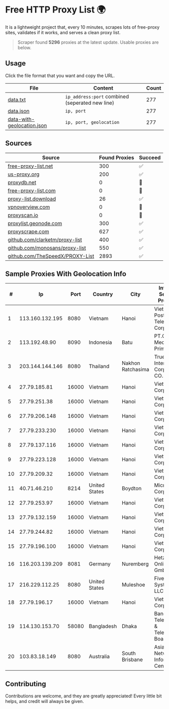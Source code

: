 
# Free HTTP Proxy List 🌍

It is a lightweight project that, every 10 minutes, scrapes lots of free-proxy sites, validates if it works, and serves a clean proxy list.


> Scraper found **5296** proxies at the latest update. Usable proxies are below.

## Usage

Click the file format that you want and copy the URL.


|File|Content|Count|
|----|-------|-----|
|[data.txt](https://raw.githubusercontent.com/themiralay/Proxy-List-World/master/data.txt)|`ip_address:port` combined (seperated new line)|277|
|[data.json](https://raw.githubusercontent.com/themiralay/Proxy-List-World/master/data.json)|`ip, port`|277|
|[data-with-geolocation.json](https://raw.githubusercontent.com/themiralay/Proxy-List-World/master/data-with-geolocation.json)|`ip, port, geolocation`|277|

## Sources

|Source|Found Proxies|Succeed|
|------|-------------|-------|
|[free-proxy-list.net](https://free-proxy-list.net)|300|✅|
|[us-proxy.org](https://www.us-proxy.org)|200|✅|
|[proxydb.net](http://proxydb.net)|0|🚫|
|[free-proxy-list.com](https://free-proxy-list.com/?page=&port=&type%5B%5D=http&type%5B%5D=https&up_time=0&search=Search)|0|🚫|
|[proxy-list.download](https://www.proxy-list.download/HTTP)|26|✅|
|[vpnoverview.com](https://vpnoverview.com/privacy/anonymous-browsing/free-proxy-servers)|0|🚫|
|[proxyscan.io](https://www.proxyscan.io)|0|🚫|
|[proxylist.geonode.com](https://proxylist.geonode.com/api/proxy-list?limit=300&page=1&sort_by=lastChecked&sort_type=desc&protocols=http,https)|300|✅|
|[proxyscrape.com](https://api.proxyscrape.com/v2/?request=displayproxies&protocol=http&timeout=10000&country=all&ssl=all&anonymity=all)|627|✅|
|[github.com/clarketm/proxy-list](https://raw.githubusercontent.com/clarketm/proxy-list/master/proxy-list-raw.txt)|400|✅|
|[github.com/monosans/proxy-list](https://raw.githubusercontent.com/monosans/proxy-list/main/proxies/http.txt)|550|✅|
|[github.com/TheSpeedX/PROXY-List](https://raw.githubusercontent.com/TheSpeedX/PROXY-List/master/http.txt)|2893|✅|


## Sample Proxies With Geolocation Info

|#|Ip|Port|Country|City|Internet Service Provider|
|-|--|----|-------|----|-------------------------|
|1|113.160.132.195|8080|Vietnam|Hanoi|VietNam Post and Telecom Corporation|
|2|113.192.48.90|8090|Indonesia|Batu|PT.Global Media Data Prima|
|3|203.144.144.146|8080|Thailand|Nakhon Ratchasima|True Internet Corporation CO. Ltd.|
|4|27.79.185.81|16000|Vietnam|Hanoi|Viettel Corporation|
|5|27.79.251.38|16000|Vietnam|Hanoi|Viettel Corporation|
|6|27.79.206.148|16000|Vietnam|Hanoi|Viettel Corporation|
|7|27.79.233.230|16000|Vietnam|Hanoi|Viettel Corporation|
|8|27.79.137.116|16000|Vietnam|Hanoi|Viettel Corporation|
|9|27.79.223.128|16000|Vietnam|Hanoi|Viettel Corporation|
|10|27.79.209.32|16000|Vietnam|Hanoi|Viettel Corporation|
|11|40.71.46.210|8214|United States|Boydton|Microsoft Corporation|
|12|27.79.253.97|16000|Vietnam|Hanoi|Viettel Corporation|
|13|27.79.132.159|16000|Vietnam|Hanoi|Viettel Corporation|
|14|27.79.244.82|16000|Vietnam|Hanoi|Viettel Corporation|
|15|27.79.196.100|16000|Vietnam|Hanoi|Viettel Corporation|
|16|116.203.139.209|8081|Germany|Nuremberg|Hetzner Online GmbH|
|17|216.229.112.25|8080|United States|Muleshoe|Five Area Systems, LLC|
|18|27.79.196.17|16000|Vietnam|Hanoi|Viettel Corporation|
|19|114.130.153.70|58080|Bangladesh|Dhaka|Bangladesh Telegraph & Telephone Board|
|20|103.83.18.149|8080|Australia|South Brisbane|Asia Pacific Network Information Center|



## Contributing

Contributions are welcome, and they are greatly appreciated! Every
little bit helps, and credit will always be given.

